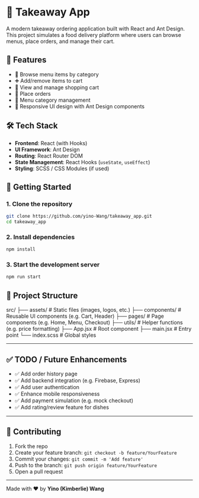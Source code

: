 # 🛵 Takeaway App

A modern takeaway ordering application built with React and Ant Design. This project simulates a food delivery platform where users can browse menus, place orders, and manage their cart.

## 📌 Features

- 🧾 Browse menu items by category  
- ➕ Add/remove items to cart  
- 🛒 View and manage shopping cart  
- 💸 Place orders  
- 📂 Menu category management  
- 📱 Responsive UI design with Ant Design components  

## 🛠 Tech Stack

- **Frontend**: React (with Hooks)  
- **UI Framework**: Ant Design  
- **Routing**: React Router DOM  
- **State Management**: React Hooks (`useState`, `useEffect`)  
- **Styling**: SCSS / CSS Modules (if used)  

## 🚀 Getting Started

### 1. Clone the repository

```bash
git clone https://github.com/yino-Wang/takeaway_app.git
cd takeaway_app
```
### 2. Install dependencies
```bash
npm install
```
### 3. Start the development server
```bash
npm run start
```
## 📁 Project Structure
src/
├── assets/             # Static files (images, logos, etc.)
├── components/         # Reusable UI components (e.g. Cart, Header)
├── pages/              # Page components (e.g. Home, Menu, Checkout)
├── utils/              # Helper functions (e.g. price formatting)
├── App.jsx             # Root component
├── main.jsx            # Entry point
└── index.scss          # Global styles

---

## ✅ TODO / Future Enhancements

- ✅ Add order history page  
- ✅ Add backend integration (e.g. Firebase, Express)  
- ✅ Add user authentication  
- ✅ Enhance mobile responsiveness  
- ✅ Add payment simulation (e.g. mock checkout)  
- ✅ Add rating/review feature for dishes  

---

## 🤝 Contributing

1. Fork the repo  
2. Create your feature branch: `git checkout -b feature/YourFeature`  
3. Commit your changes: `git commit -m 'Add feature'`  
4. Push to the branch: `git push origin feature/YourFeature`  
5. Open a pull request  

---

Made with ❤️ by **Yino (Kimberlie) Wang**
